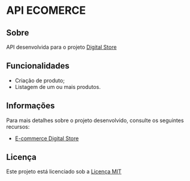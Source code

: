 # API ECOMERCE

## Sobre
API desenvolvida para o projeto [Digital Store](https://github.com/marllonmendez/digital-store)


## Funcionalidades

- Criação de produto;
- Listagem de um ou mais produtos.


## Informações
Para mais detalhes sobre o projeto desenvolvido, consulte os seguintes recursos:
- [E-commerce Digital Store](https://projeto-geracao.vercel.app/)

## Licença

Este projeto está licenciado sob a [Licença MIT](LICENSE)
